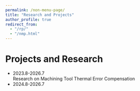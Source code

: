 ```yaml
---
permalink: /non-menu-page/
title: "Research and Projects"
author_profile: true
redirect_from: 
  - "/rp/"
  - "/nmp.html"
---
```


Projects and Research
======
* 2023.8-2026.7   
Research on Machining Tool Thermal Error Compensation
* 2024.8-2026.7  



